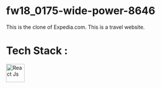 # fw18_0175-wide-power-8646
This is the clone of Expedia.com. This is a travel website.
# Tech Stack :
<img src="https://upload.wikimedia.org/wikipedia/commons/thumb/a/a7/React-icon.svg/1200px-React-icon.svg.png" alt="React Js" height="50px"/>
